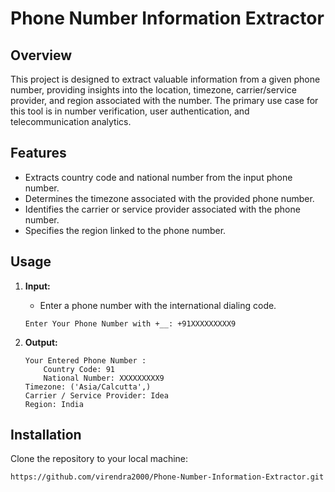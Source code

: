 # Phone Number Information Extractor

## Overview

This project is designed to extract valuable information from a given phone number, providing insights into the location, timezone, carrier/service provider, and region associated with the number. The primary use case for this tool is in number verification, user authentication, and telecommunication analytics.

## Features

- Extracts country code and national number from the input phone number.
- Determines the timezone associated with the provided phone number.
- Identifies the carrier or service provider associated with the phone number.
- Specifies the region linked to the phone number.

## Usage

1. **Input:**
    - Enter a phone number with the international dialing code.
    ```
    Enter Your Phone Number with +__: +91XXXXXXXXX9
    ```

2. **Output:**
    ```
    Your Entered Phone Number :
        Country Code: 91
        National Number: XXXXXXXXX9
    Timezone: ('Asia/Calcutta',)
    Carrier / Service Provider: Idea
    Region: India
    ```
## Installation

Clone the repository to your local machine:

```
https://github.com/virendra2000/Phone-Number-Information-Extractor.git
```
